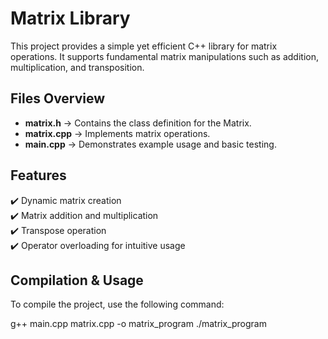 # Matrix Library

This project provides a simple yet efficient C++ library for matrix operations. It supports fundamental matrix manipulations such as addition, multiplication, and transposition.

## Files Overview

- **matrix.h** → Contains the class definition for the Matrix.
- **matrix.cpp** → Implements matrix operations.
- **main.cpp** → Demonstrates example usage and basic testing.

## Features

✔️ Dynamic matrix creation  
✔️ Matrix addition and multiplication  
✔️ Transpose operation  
✔️ Operator overloading for intuitive usage  

## Compilation & Usage

To compile the project, use the following command:


g++ main.cpp matrix.cpp -o matrix_program
./matrix_program
